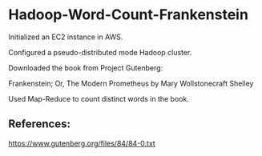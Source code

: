 # Hadoop-Word-Count-Frankenstein

Initialized an EC2 instance in AWS.  

Configured a pseudo-distributed mode Hadoop cluster.  

Downloaded the book from Project Gutenberg:  

Frankenstein; Or, The Modern Prometheus by Mary Wollstonecraft Shelley 

Used Map-Reduce to count distinct words in the book.

## References:
https://www.gutenberg.org/files/84/84-0.txt
